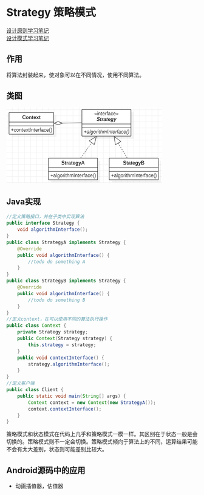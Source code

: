 # Strategy 策略模式
[设计原则学习笔记](https://www.jianshu.com/p/f7f79adad32b)  
[设计模式学习笔记](https://www.jianshu.com/p/08bf9381697c)  
## 作用
将算法封装起来，使对象可以在不同情况，使用不同算法。
## 类图
![策略模式类图](res/strategy_01.PNG)
## Java实现
```Java
//定义策略接口，并在子类中实现算法
public interface Strategy {
    void algorithmInterface();
}
public class StrategyA implements Strategy {
    @Override
    public void algorithmInterface() {
        //todo do something A
    }
}
public class StrategyB implements Strategy {
    @Override
    public void algorithmInterface() {
        //todo do something B
    }
}
//定义context，在可以使用不同的算法执行操作
public class Context {
    private Strategy strategy;
    public Context(Strategy strategy) {
        this.strategy = strategy;
    }
    public void contextInterface() {
        strategy.algorithmInterface();
    }
}
//定义客户端
public class Client {
    public static void main(String[] args) {
        Context context = new Context(new StrategyA());
        context.contextInterface();
    }
}
```
策略模式和状态模式在代码上几乎和策略模式一模一样。其区别在于状态一般是会切换的。策略模式则不一定会切换。策略模式倾向于算法上的不同，运算结果可能不会有太大差别，状态则可能差别比较大。

## Android源码中的应用
* 动画插值器，估值器
